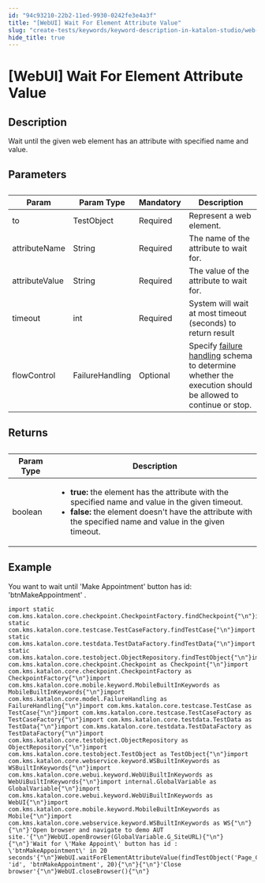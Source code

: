 ```yaml
---
id: "94c93210-22b2-11ed-9930-0242fe3e4a3f"
title: "[WebUI] Wait For Element Attribute Value"
slug: "create-tests/keywords/keyword-description-in-katalon-studio/web-ui-keywords/webui-wait-for-element-attribute-value"
hide_title: true
---
```


# <a id="id_0" class="anchor_top_offset"/><a id="ariaid-title1" class="anchor_top_offset"/>[WebUI] Wait For Element Attribute Value


## <a id="id_0__id_1" class="anchor_top_offset"/>Description

              
<p xmlns="http://www.w3.org/1999/xhtml" className="p">Wait until the given web element has an attribute with specified   name and value.</p> 
      

## <a id="id_0__id_2" class="anchor_top_offset"/>Parameters 

              
<table xmlns="http://www.w3.org/1999/xhtml" className="table anchor_top_offset" id="id_0__9e920bbd-4316-4736-8232-92f67fd948a9"><caption /><thead className="thead"><tr className><th className="entry anchor_top_offset" id="id_0__9e920bbd-4316-4736-8232-92f67fd948a9__entry__1">Param</th><th className="entry anchor_top_offset" id="id_0__9e920bbd-4316-4736-8232-92f67fd948a9__entry__2">Param Type</th><th className="entry anchor_top_offset" id="id_0__9e920bbd-4316-4736-8232-92f67fd948a9__entry__3">Mandatory</th><th className="entry anchor_top_offset" id="id_0__9e920bbd-4316-4736-8232-92f67fd948a9__entry__4">Description</th></tr></thead><tbody className="tbody"><tr className><td className="entry" headers="id_0__9e920bbd-4316-4736-8232-92f67fd948a9__entry__1 id_0__9e920bbd-4316-4736-8232-92f67fd948a9__entry__2 id_0__9e920bbd-4316-4736-8232-92f67fd948a9__entry__3 id_0__9e920bbd-4316-4736-8232-92f67fd948a9__entry__4 ">to</td><td className="entry" headers="id_0__9e920bbd-4316-4736-8232-92f67fd948a9__entry__1 id_0__9e920bbd-4316-4736-8232-92f67fd948a9__entry__2 id_0__9e920bbd-4316-4736-8232-92f67fd948a9__entry__3 id_0__9e920bbd-4316-4736-8232-92f67fd948a9__entry__4 ">TestObject</td><td className="entry" headers="id_0__9e920bbd-4316-4736-8232-92f67fd948a9__entry__1 id_0__9e920bbd-4316-4736-8232-92f67fd948a9__entry__2 id_0__9e920bbd-4316-4736-8232-92f67fd948a9__entry__3 id_0__9e920bbd-4316-4736-8232-92f67fd948a9__entry__4 ">Required</td><td className="entry" headers="id_0__9e920bbd-4316-4736-8232-92f67fd948a9__entry__1 id_0__9e920bbd-4316-4736-8232-92f67fd948a9__entry__2 id_0__9e920bbd-4316-4736-8232-92f67fd948a9__entry__3 id_0__9e920bbd-4316-4736-8232-92f67fd948a9__entry__4 ">Represent a web element.</td></tr><tr className><td className="entry" headers="id_0__9e920bbd-4316-4736-8232-92f67fd948a9__entry__1 id_0__9e920bbd-4316-4736-8232-92f67fd948a9__entry__2 id_0__9e920bbd-4316-4736-8232-92f67fd948a9__entry__3 id_0__9e920bbd-4316-4736-8232-92f67fd948a9__entry__4 ">attributeName</td><td className="entry" headers="id_0__9e920bbd-4316-4736-8232-92f67fd948a9__entry__1 id_0__9e920bbd-4316-4736-8232-92f67fd948a9__entry__2 id_0__9e920bbd-4316-4736-8232-92f67fd948a9__entry__3 id_0__9e920bbd-4316-4736-8232-92f67fd948a9__entry__4 ">String</td><td className="entry" headers="id_0__9e920bbd-4316-4736-8232-92f67fd948a9__entry__1 id_0__9e920bbd-4316-4736-8232-92f67fd948a9__entry__2 id_0__9e920bbd-4316-4736-8232-92f67fd948a9__entry__3 id_0__9e920bbd-4316-4736-8232-92f67fd948a9__entry__4 ">Required</td><td className="entry" headers="id_0__9e920bbd-4316-4736-8232-92f67fd948a9__entry__1 id_0__9e920bbd-4316-4736-8232-92f67fd948a9__entry__2 id_0__9e920bbd-4316-4736-8232-92f67fd948a9__entry__3 id_0__9e920bbd-4316-4736-8232-92f67fd948a9__entry__4 ">The name of the attribute to wait for.</td></tr><tr className><td className="entry" headers="id_0__9e920bbd-4316-4736-8232-92f67fd948a9__entry__1 id_0__9e920bbd-4316-4736-8232-92f67fd948a9__entry__2 id_0__9e920bbd-4316-4736-8232-92f67fd948a9__entry__3 id_0__9e920bbd-4316-4736-8232-92f67fd948a9__entry__4 ">attributeValue</td><td className="entry" headers="id_0__9e920bbd-4316-4736-8232-92f67fd948a9__entry__1 id_0__9e920bbd-4316-4736-8232-92f67fd948a9__entry__2 id_0__9e920bbd-4316-4736-8232-92f67fd948a9__entry__3 id_0__9e920bbd-4316-4736-8232-92f67fd948a9__entry__4 ">String</td><td className="entry" headers="id_0__9e920bbd-4316-4736-8232-92f67fd948a9__entry__1 id_0__9e920bbd-4316-4736-8232-92f67fd948a9__entry__2 id_0__9e920bbd-4316-4736-8232-92f67fd948a9__entry__3 id_0__9e920bbd-4316-4736-8232-92f67fd948a9__entry__4 ">Required</td><td className="entry" headers="id_0__9e920bbd-4316-4736-8232-92f67fd948a9__entry__1 id_0__9e920bbd-4316-4736-8232-92f67fd948a9__entry__2 id_0__9e920bbd-4316-4736-8232-92f67fd948a9__entry__3 id_0__9e920bbd-4316-4736-8232-92f67fd948a9__entry__4 ">The value of the attribute to wait for.</td></tr><tr className><td className="entry" headers="id_0__9e920bbd-4316-4736-8232-92f67fd948a9__entry__1 id_0__9e920bbd-4316-4736-8232-92f67fd948a9__entry__2 id_0__9e920bbd-4316-4736-8232-92f67fd948a9__entry__3 id_0__9e920bbd-4316-4736-8232-92f67fd948a9__entry__4 ">timeout</td><td className="entry" headers="id_0__9e920bbd-4316-4736-8232-92f67fd948a9__entry__1 id_0__9e920bbd-4316-4736-8232-92f67fd948a9__entry__2 id_0__9e920bbd-4316-4736-8232-92f67fd948a9__entry__3 id_0__9e920bbd-4316-4736-8232-92f67fd948a9__entry__4 ">int</td><td className="entry" headers="id_0__9e920bbd-4316-4736-8232-92f67fd948a9__entry__1 id_0__9e920bbd-4316-4736-8232-92f67fd948a9__entry__2 id_0__9e920bbd-4316-4736-8232-92f67fd948a9__entry__3 id_0__9e920bbd-4316-4736-8232-92f67fd948a9__entry__4 ">Required</td><td className="entry" headers="id_0__9e920bbd-4316-4736-8232-92f67fd948a9__entry__1 id_0__9e920bbd-4316-4736-8232-92f67fd948a9__entry__2 id_0__9e920bbd-4316-4736-8232-92f67fd948a9__entry__3 id_0__9e920bbd-4316-4736-8232-92f67fd948a9__entry__4 ">System will wait at most timeout (seconds) to return         result</td></tr><tr className><td className="entry" headers="id_0__9e920bbd-4316-4736-8232-92f67fd948a9__entry__1 id_0__9e920bbd-4316-4736-8232-92f67fd948a9__entry__2 id_0__9e920bbd-4316-4736-8232-92f67fd948a9__entry__3 id_0__9e920bbd-4316-4736-8232-92f67fd948a9__entry__4 ">flowControl</td><td className="entry" headers="id_0__9e920bbd-4316-4736-8232-92f67fd948a9__entry__1 id_0__9e920bbd-4316-4736-8232-92f67fd948a9__entry__2 id_0__9e920bbd-4316-4736-8232-92f67fd948a9__entry__3 id_0__9e920bbd-4316-4736-8232-92f67fd948a9__entry__4 ">FailureHandling</td><td className="entry" headers="id_0__9e920bbd-4316-4736-8232-92f67fd948a9__entry__1 id_0__9e920bbd-4316-4736-8232-92f67fd948a9__entry__2 id_0__9e920bbd-4316-4736-8232-92f67fd948a9__entry__3 id_0__9e920bbd-4316-4736-8232-92f67fd948a9__entry__4 ">Optional</td><td className="entry" headers="id_0__9e920bbd-4316-4736-8232-92f67fd948a9__entry__1 id_0__9e920bbd-4316-4736-8232-92f67fd948a9__entry__2 id_0__9e920bbd-4316-4736-8232-92f67fd948a9__entry__3 id_0__9e920bbd-4316-4736-8232-92f67fd948a9__entry__4 ">Specify <a className="xref" href="/docs/maintain/configure-failure-handling-settings-in-katalon-studio">failure handling</a> schema to         determine whether the execution should be allowed to continue or         stop.</td></tr></tbody></table> 
      

## <a id="id_0__id_3" class="anchor_top_offset"/>Returns

              
<table xmlns="http://www.w3.org/1999/xhtml" className="table anchor_top_offset" id="id_0__becb9542-ae1d-4e67-8de5-40f970829450"><caption /><thead className="thead"><tr className><th className="entry anchor_top_offset" id="id_0__becb9542-ae1d-4e67-8de5-40f970829450__entry__1">Param Type</th><th className="entry anchor_top_offset" id="id_0__becb9542-ae1d-4e67-8de5-40f970829450__entry__2">Description</th></tr></thead><tbody className="tbody"><tr className><td className="entry" headers="id_0__becb9542-ae1d-4e67-8de5-40f970829450__entry__1 id_0__becb9542-ae1d-4e67-8de5-40f970829450__entry__2 ">boolean</td><td className="entry" headers="id_0__becb9542-ae1d-4e67-8de5-40f970829450__entry__1 id_0__becb9542-ae1d-4e67-8de5-40f970829450__entry__2 ">         <ul className="ul"><li className="li">             <strong className="ph b">true:</strong> the element has the attribute with the             specified name and value in the given timeout.</li><li className="li">             <strong className="ph b">false:</strong> the element doesn't have the attribute             with the specified name and value in the given timeout.</li></ul>       </td></tr></tbody></table> 
      

## <a id="id_0__id_4" class="anchor_top_offset"/>Example

              
<p xmlns="http://www.w3.org/1999/xhtml" className="p">You want to wait until 'Make Appointment' button   has id: 'btnMakeAppointment' .</p> 
              
<pre xmlns="http://www.w3.org/1999/xhtml" className="pre codeblock"><code>import static com.kms.katalon.core.checkpoint.CheckpointFactory.findCheckpoint{"\n"}import static com.kms.katalon.core.testcase.TestCaseFactory.findTestCase{"\n"}import static com.kms.katalon.core.testdata.TestDataFactory.findTestData{"\n"}import static com.kms.katalon.core.testobject.ObjectRepository.findTestObject{"\n"}import com.kms.katalon.core.checkpoint.Checkpoint as Checkpoint{"\n"}import com.kms.katalon.core.checkpoint.CheckpointFactory as CheckpointFactory{"\n"}import com.kms.katalon.core.mobile.keyword.MobileBuiltInKeywords as MobileBuiltInKeywords{"\n"}import com.kms.katalon.core.model.FailureHandling as FailureHandling{"\n"}import com.kms.katalon.core.testcase.TestCase as TestCase{"\n"}import com.kms.katalon.core.testcase.TestCaseFactory as TestCaseFactory{"\n"}import com.kms.katalon.core.testdata.TestData as TestData{"\n"}import com.kms.katalon.core.testdata.TestDataFactory as TestDataFactory{"\n"}import com.kms.katalon.core.testobject.ObjectRepository as ObjectRepository{"\n"}import com.kms.katalon.core.testobject.TestObject as TestObject{"\n"}import com.kms.katalon.core.webservice.keyword.WSBuiltInKeywords as WSBuiltInKeywords{"\n"}import com.kms.katalon.core.webui.keyword.WebUiBuiltInKeywords as WebUiBuiltInKeywords{"\n"}import internal.GlobalVariable as GlobalVariable{"\n"}import com.kms.katalon.core.webui.keyword.WebUiBuiltInKeywords as WebUI{"\n"}import com.kms.katalon.core.mobile.keyword.MobileBuiltInKeywords as Mobile{"\n"}import com.kms.katalon.core.webservice.keyword.WSBuiltInKeywords as WS{"\n"}{"\n"}'Open browser and navigate to demo AUT site.'{"\n"}WebUI.openBrowser(GlobalVariable.G_SiteURL){"\n"}{"\n"}'Wait for \'Make Appoint\' button has id : \'btnMakeAppointment\' in 20 seconds'{"\n"}WebUI.waitForElementAttributeValue(findTestObject('Page_CuraHomepage/btn_MakeAppointment'), 'id', 'btnMakeAppointment', 20){"\n"}{"\n"}'Close browser'{"\n"}WebUI.closeBrowser(){"\n"}</code></pre> 
            
